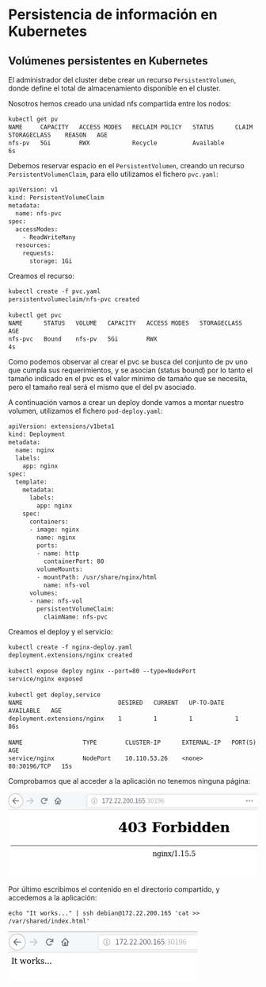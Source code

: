 # Persistencia de información en Kubernetes

## Volúmenes persistentes en Kubernetes

El administrador del cluster debe crear un recurso `PersistentVolumen`, donde define el total de almacenamiento disponible en el cluster.

Nosotros hemos creado una unidad nfs compartida entre los nodos:

    kubectl get pv
    NAME     CAPACITY   ACCESS MODES   RECLAIM POLICY   STATUS      CLAIM   STORAGECLASS    REASON   AGE
    nfs-pv   5Gi        RWX            Recycle          Available                                     6s

Debemos reservar espacio en el `PersistentVolumen`, creando un recurso `PersistentVolumenClaim`, para ello utilizamos el fichero `pvc.yaml`:

    apiVersion: v1
    kind: PersistentVolumeClaim
    metadata:
      name: nfs-pvc
    spec:
      accessModes:
        - ReadWriteMany
      resources:
        requests:
          storage: 1Gi

Creamos el recurso:

    kubectl create -f pvc.yaml 
    persistentvolumeclaim/nfs-pvc created

    kubectl get pvc
    NAME      STATUS   VOLUME   CAPACITY   ACCESS MODES   STORAGECLASS   AGE
    nfs-pvc   Bound    nfs-pv   5Gi        RWX                           4s

Como podemos observar al crear el pvc se busca del conjunto de pv uno que cumpla sus requerimientos, y se asocian (status bound) por lo tanto el tamaño indicado en el pvc es el valor mínimo de tamaño que se necesita, pero el tamaño real será el mismo que el del pv asociado.

A continuación vamos a crear un deploy donde vamos a montar nuestro volumen, utilizamos el fichero `pod-deploy.yaml`:

    apiVersion: extensions/v1beta1
    kind: Deployment
    metadata:
      name: nginx
      labels:
        app: nginx
    spec:
      template:
        metadata:
          labels:
            app: nginx
        spec:
          containers:
          - image: nginx
            name: nginx
            ports:
            - name: http
              containerPort: 80
            volumeMounts:
            - mountPath: /usr/share/nginx/html
              name: nfs-vol
          volumes:
          - name: nfs-vol
            persistentVolumeClaim:
              claimName: nfs-pvc
      

Creamos el deploy y el servicio:

    kubectl create -f nginx-deploy.yaml 
    deployment.extensions/nginx created

    kubectl expose deploy nginx --port=80 --type=NodePort
    service/nginx exposed

    kubectl get deploy,service
    NAME                           DESIRED   CURRENT   UP-TO-DATE   AVAILABLE   AGE
    deployment.extensions/nginx    1         1         1            1           86s

    NAME                 TYPE        CLUSTER-IP      EXTERNAL-IP   PORT(S)        AGE
    service/nginx        NodePort    10.110.53.26    <none>        80:30196/TCP   15s
    
Comprobamos que al acceder a la aplicación no tenemos ninguna página:

![5](img/kubernetes5.png)

Por último escribimos el contenido en el directorio compartido, y accedemos a la aplicación:

    echo "It works..." | ssh debian@172.22.200.165 'cat >> /var/shared/index.html' 
  
![6](img/kubernetes6.png)



